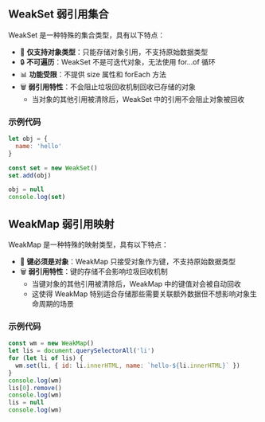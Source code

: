 ## WeakSet 弱引用集合

WeakSet 是一种特殊的集合类型，具有以下特点：

- 💫 **仅支持对象类型**：只能存储对象引用，不支持原始数据类型
- 🔒 **不可遍历**：WeakSet 不是可迭代对象，无法使用 for...of 循环
- 📊 **功能受限**：不提供 size 属性和 forEach 方法
- 🗑️ **弱引用特性**：不会阻止垃圾回收机制回收已存储的对象
  - 当对象的其他引用被清除后，WeakSet 中的引用不会阻止对象被回收

### 示例代码

```js
let obj = {
  name: 'hello'
}

const set = new WeakSet()
set.add(obj)

obj = null
console.log(set)
```

## WeakMap 弱引用映射

WeakMap 是一种特殊的映射类型，具有以下特点：

- 🔑 **键必须是对象**：WeakMap 只接受对象作为键，不支持原始数据类型
- 🗑️ **弱引用特性**：键的存储不会影响垃圾回收机制
  - 当键对象的其他引用被清除后，WeakMap 中的键值对会被自动回收
  - 这使得 WeakMap 特别适合存储那些需要关联额外数据但不想影响对象生命周期的场景

### 示例代码

```js
const wm = new WeakMap()
let lis = document.querySelectorAll('li')
for (let li of lis) {
  wm.set(li, { id: li.innerHTML, name: `hello-${li.innerHTML}` })
}
console.log(wm)
lis[0].remove()
console.log(wm)
lis = null
console.log(wm)
```
